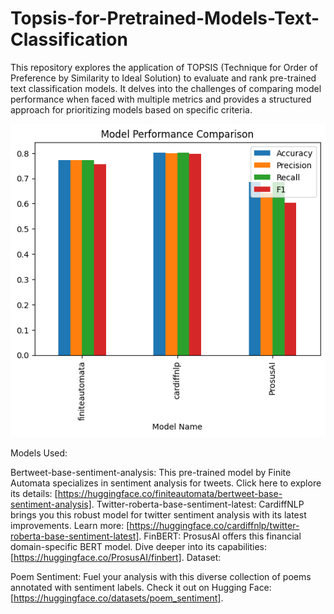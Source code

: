 # Topsis-for-Pretrained-Models-Text-Classification

This repository explores the application of TOPSIS (Technique for Order of Preference by Similarity to Ideal Solution) to evaluate and rank pre-trained text classification models. It delves into the challenges of comparing model performance when faced with multiple metrics and provides a structured approach for prioritizing models based on specific criteria.

![Image Comparison of Model Performance](/comparison.png)

Models Used:

Bertweet-base-sentiment-analysis: This pre-trained model by Finite Automata specializes in sentiment analysis for tweets. Click here to explore its details: [https://huggingface.co/finiteautomata/bertweet-base-sentiment-analysis].
Twitter-roberta-base-sentiment-latest: CardiffNLP brings you this robust model for twitter sentiment analysis with its latest improvements. Learn more: [https://huggingface.co/cardiffnlp/twitter-roberta-base-sentiment-latest].
FinBERT: ProsusAI offers this financial domain-specific BERT model. Dive deeper into its capabilities: [https://huggingface.co/ProsusAI/finbert].
Dataset:

Poem Sentiment: Fuel your analysis with this diverse collection of poems annotated with sentiment labels. Check it out on Hugging Face: [https://huggingface.co/datasets/poem_sentiment].

